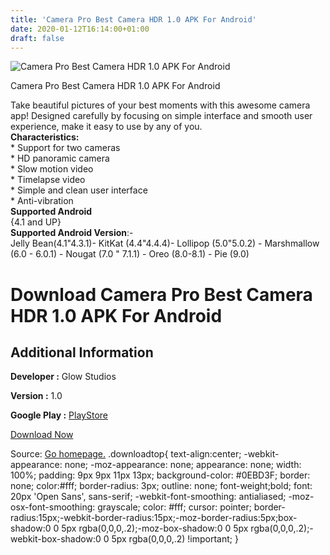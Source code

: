 ```yaml
---
title: 'Camera Pro Best Camera HDR 1.0 APK For Android'
date: 2020-01-12T16:14:00+01:00
draft: false
---
```


![Camera Pro Best Camera HDR 1.0 APK For Android](https://i2.wp.com/apkhome.net/wp-content/uploads/2020/01/Camera-Pro-Best-Camera-HDR-1.0.png "Camera Pro Best Camera HDR 1.0 APK For Android")

  

Camera Pro Best Camera HDR 1.0 APK For Android

Take beautiful pictures of your best moments with this awesome camera app! Designed carefully by focusing on simple interface and smooth user experience, make it easy to use by any of you.  
**Characteristics:**  
\* Support for two cameras  
\* HD panoramic camera  
\* Slow motion video  
\* Timelapse video  
\* Simple and clean user interface  
\* Anti-vibration  
**Supported Android**  
{4.1 and UP}  
**Supported Android Version**:-  
Jelly Bean(4.1"4.3.1)- KitKat (4.4"4.4.4)- Lollipop (5.0"5.0.2) - Marshmallow (6.0 - 6.0.1) - Nougat (7.0 " 7.1.1) - Oreo (8.0-8.1) - Pie (9.0)

Download Camera Pro Best Camera HDR 1.0 APK For Android
=======================================================

Additional Information
----------------------

**Developer :** Glow Studios

**Version :** 1.0

**Google Play :** [PlayStore](https://play.google.com/store/apps/details?id=com.hdr.glow.icamerapro&hl=en)

  

[Download Now](https://store4app.co/post/camera-pro-best-camera-hdr-1-0-apk-for-android_1578643481)

  
Source: [Go homepage.](https://store4app.co/post/camera-pro-best-camera-hdr-1-0-apk-for-android_1578643481) .downloadtop{ text-align:center; -webkit-appearance: none; -moz-appearance: none; appearance: none; width: 100%; padding: 9px 9px 11px 13px; background-color: #0EBD3F; border: none; color:#fff; border-radius: 3px; outline: none; font-weight;bold; font: 20px 'Open Sans', sans-serif; -webkit-font-smoothing: antialiased; -moz-osx-font-smoothing: grayscale; color: #fff; cursor: pointer; border-radius:15px;-webkit-border-radius:15px;-moz-border-radius:5px;box-shadow:0 0 5px rgba(0,0,0,.2);-moz-box-shadow:0 0 5px rgba(0,0,0,.2);-webkit-box-shadow:0 0 5px rgba(0,0,0,.2) !important; }